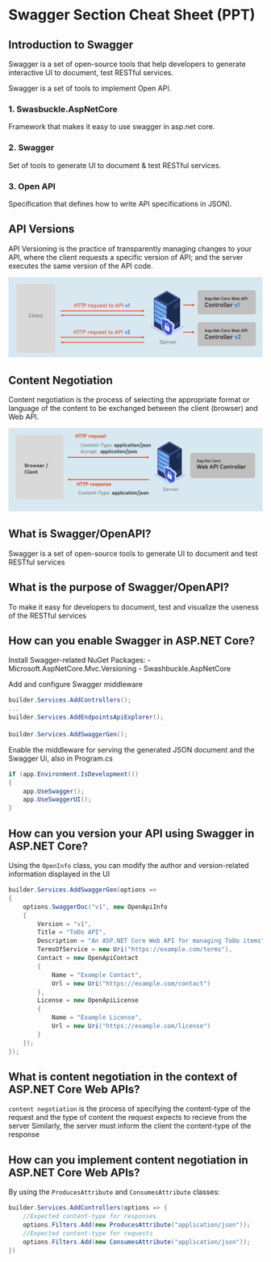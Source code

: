 # Swagger Section Cheat Sheet (PPT)
## Introduction to Swagger
Swagger is a set of open-source tools that help developers to generate interactive UI to document, test RESTful services.

Swagger is a set of tools to implement Open API.



### 1. Swasbuckle.AspNetCore

Framework that makes it easy to use swagger in asp.net core.



### 2. Swagger

Set of tools to generate UI to document & test RESTful services.



### 3. Open API

Specification that defines how to write API specifications in JSON).





## API Versions
API Versioning is the practice of transparently managing changes to your API, where the client requests a specific version of API; and the server executes the same version of the API code.



![api_versions](assets/api_versions.png)






## Content Negotiation
Content negotiation is the process of selecting the appropriate format or language of the content to be exchanged between the client (browser) and Web API.


![content_negotiation](assets/content_negotiation.png)


## What is Swagger/OpenAPI?
Swagger is a set of open-source tools to generate UI to document and test RESTful services
## What is the purpose of Swagger/OpenAPI?
To make it easy for developers to document, test and visualize the useness of the RESTful services
## How can you enable Swagger in ASP.NET Core?
Install Swagger-related NuGet Packages:
	- Microsoft.AspNetCore.Mvc.Versioning
	- Swashbuckle.AspNetCore

Add and configure Swagger middleware 
```c#
builder.Services.AddControllers();
...
builder.Services.AddEndpointsApiExplorer();

builder.Services.AddSwaggerGen();
```

Enable the middleware for serving the generated JSON document and the Swagger Ui, also in Program.cs
```c#
if (app.Environment.IsDevelopment())
{
    app.UseSwagger();
    app.UseSwaggerUI();
}
```
## How can you version your API using Swagger in ASP.NET Core?
Using the `OpenInfo` class, you can modify the author and version-related information displayed in the UI
```c#
builder.Services.AddSwaggerGen(options =>
{
    options.SwaggerDoc("v1", new OpenApiInfo
    {
        Version = "v1",
        Title = "ToDo API",
        Description = "An ASP.NET Core Web API for managing ToDo items",
        TermsOfService = new Uri("https://example.com/terms"),
        Contact = new OpenApiContact
        {
            Name = "Example Contact",
            Url = new Uri("https://example.com/contact")
        },
        License = new OpenApiLicense
        {
            Name = "Example License",
            Url = new Uri("https://example.com/license")
        }
    });
});
```
## What is content negotiation in the context of ASP.NET Core Web APIs?
`content negotiation` is the process of specifying the content-type of the request and the type of content the request expects to recieve from the server
Similarly, the server must inform the client the content-type of the response

## How can you implement content negotiation in ASP.NET Core Web APIs?
 By using the `ProducesAttribute` and `ConsumesAttribute` classes:
 ```c#
 builder.Services.AddControllers(options => {
     //Expected content-type for responses
     options.Filters.Add(new ProducesAttribute("application/json"));
     //Expected content-type for requests
     options.Filters.Add(new ConsumesAttribute("application/json"));
})
 ```